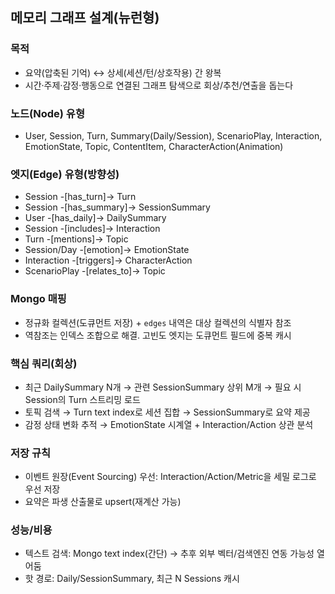 ## 메모리 그래프 설계(뉴런형)

### 목적
- 요약(압축된 기억) ↔ 상세(세션/턴/상호작용) 간 왕복
- 시간·주제·감정·행동으로 연결된 그래프 탐색으로 회상/추천/연출을 돕는다

### 노드(Node) 유형
- User, Session, Turn, Summary(Daily/Session), ScenarioPlay, Interaction, EmotionState, Topic, ContentItem, CharacterAction(Animation)

### 엣지(Edge) 유형(방향성)
- Session -[has_turn]-> Turn
- Session -[has_summary]-> SessionSummary
- User -[has_daily]-> DailySummary
- Session -[includes]-> Interaction
- Turn -[mentions]-> Topic
- Session/Day -[emotion]-> EmotionState
- Interaction -[triggers]-> CharacterAction
- ScenarioPlay -[relates_to]-> Topic

### Mongo 매핑
- 정규화 컬렉션(도큐먼트 저장) + `edges` 내역은 대상 컬렉션의 식별자 참조
- 역참조는 인덱스 조합으로 해결. 고빈도 엣지는 도큐먼트 필드에 중복 캐시

### 핵심 쿼리(회상)
- 최근 DailySummary N개 → 관련 SessionSummary 상위 M개 → 필요 시 Session의 Turn 스트리밍 로드
- 토픽 검색 → Turn text index로 세션 집합 → SessionSummary로 요약 제공
- 감정 상태 변화 추적 → EmotionState 시계열 + Interaction/Action 상관 분석

### 저장 규칙
- 이벤트 원장(Event Sourcing) 우선: Interaction/Action/Metric을 세밀 로그로 우선 저장
- 요약은 파생 산출물로 upsert(재계산 가능)

### 성능/비용
- 텍스트 검색: Mongo text index(간단) → 추후 외부 벡터/검색엔진 연동 가능성 열어둠
- 핫 경로: Daily/SessionSummary, 최근 N Sessions 캐시
